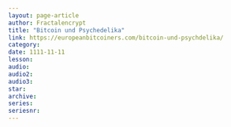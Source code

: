 ```yaml
---
layout: page-article
author: Fractalencrypt
title: "Bitcoin und Psychedelika"
link: https://europeanbitcoiners.com/bitcoin-und-psychdelika/
category: 
date: 1111-11-11
lesson: 
audio: 
audio2: 
audio3: 
star: 
archive: 
series: 
seriesnr: 
---
```

